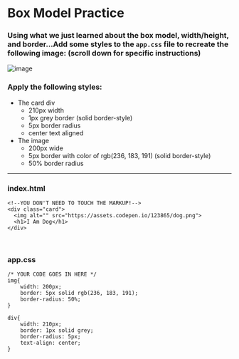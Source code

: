 # Box Model Practice
### Using what we just learned about the box model, width/height, and border...Add some styles to the `app.css` file to recreate the following image: (scroll down for specific instructions)
![image](https://user-images.githubusercontent.com/112528738/214808331-50808cd7-7489-4ed8-964c-541b2e4b5f24.png)
### Apply the following styles:
* The card div
  * 210px width
  * 1px grey border (solid border-style)
  * 5px border radius
  * center text aligned
* The image
  * 200px wide
  * 5px border with color of rgb(236, 183, 191) (solid border-style)
  * 50% border radius
<hr>

### index.html
```
<!--YOU DON'T NEED TO TOUCH THE MARKUP!-->
<div class="card">
  <img alt="" src="https://assets.codepen.io/123865/dog.png">
  <h1>I Am Dog</h1>
</div>

```
<br>

### app.css
```
/* YOUR CODE GOES IN HERE */
img{
    width: 200px;
    border: 5px solid rgb(236, 183, 191);
    border-radius: 50%;
}

div{
    width: 210px;
    border: 1px solid grey;
    border-radius: 5px;
    text-align: center;
}
```
